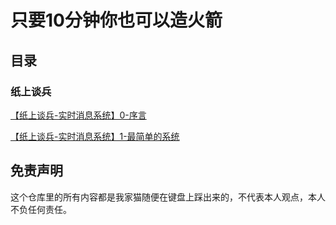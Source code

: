 # 只要10分钟你也可以造火箭

## 目录

### 纸上谈兵

[【纸上谈兵-实时消息系统】0-序言](posts/real_time_messaging_service/0.foreword.md)

[【纸上谈兵-实时消息系统】1-最简单的系统](posts/real_time_messaging_service/1.smallest_system.md)

## 免责声明

这个仓库里的所有内容都是我家猫随便在键盘上踩出来的，不代表本人观点，本人不负任何责任。

